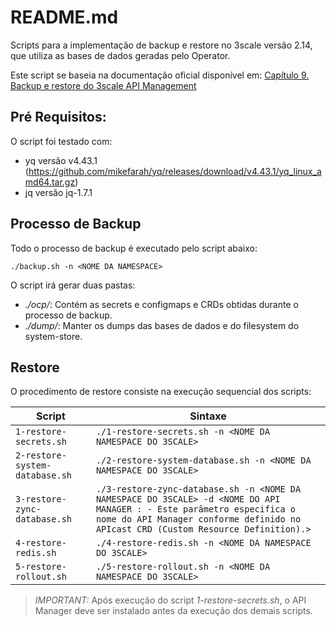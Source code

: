 
# README.md


Scripts para a implementação de backup e restore no 3scale versão 2.14, que utiliza as bases de dados geradas pelo Operator.

Este script se baseia na documentação oficial disponível em: [Capítulo 9. Backup e restore do 3scale API Management](https://access.redhat.com/documentation/en-us/red_hat_3scale_api_management/2.14/html/operating_red_hat_3scale_api_management/threescale-backup-restore)

## Pré Requisitos:

O script foi testado com:

- yq versão v4.43.1 (https://github.com/mikefarah/yq/releases/download/v4.43.1/yq_linux_amd64.tar.gz)
- jq versão jq-1.7.1

## Processo de Backup

Todo o processo de backup é executado pelo script abaixo:


```
./backup.sh -n <NOME DA NAMESPACE>
```

O script irá gerar duas pastas:

- *./ocp/*: Contém as secrets e configmaps e CRDs obtidas durante o processo de backup.
- *./dump/*: Manter os dumps das bases de dados e do filesystem do system-store.

## Restore

O procedimento de restore consiste na execução sequencial dos scripts:

| Script                    | Sintaxe                                           |
|----------------------------|--------------------------------------------------|
| `1-restore-secrets.sh`     | `./1-restore-secrets.sh -n <NOME DA NAMESPACE DO 3SCALE>`                         |
| `2-restore-system-database.sh` | `./2-restore-system-database.sh -n <NOME DA NAMESPACE DO 3SCALE>`             |
| `3-restore-zync-database.sh` | `./3-restore-zync-database.sh -n <NOME DA NAMESPACE DO 3SCALE> -d <NOME DO API MANAGER : - Este parâmetro especifica o nome do API Manager conforme definido no APIcast CRD (Custom Resource Definition).>`      |
| `4-restore-redis.sh`       | `./4-restore-redis.sh -n <NOME DA NAMESPACE DO 3SCALE>`                           |
| `5-restore-rollout.sh`     | `./5-restore-rollout.sh -n <NOME DA NAMESPACE DO 3SCALE>`                           |

> *IMPORTANT:* Após execução do script *1-restore-secrets.sh*, o API Manager deve ser instalado antes da execução dos demais scripts.
